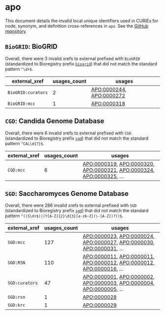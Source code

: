 # apo

This document details the invalid local unique identifiers used in CURIEs
for node, synonym, and definition cross-references in `apo`. See the [GitHub repository](https://github.com/obophenotype/ascomycete-phenotype-ontology).


## `BioGRID`: BioGRID

Overall, there were 3 invalid
xrefs to external prefixed with `BioGRID` (standardized to Bioregistry
prefix [`biogrid`](https://bioregistry.io/biogrid)) that
did not match the standard pattern `^\d+$`.

| external_xref      |   usages_count | usages                                                                                                               |
|--------------------|----------------|----------------------------------------------------------------------------------------------------------------------|
| `BioGRID:curators` |              2 | [APO:0000244](http://purl.obolibrary.org/obo/APO_0000244), [APO:0000272](http://purl.obolibrary.org/obo/APO_0000272) |
| `BioGRID:mcc`      |              1 | [APO:0000318](http://purl.obolibrary.org/obo/APO_0000318)                                                            |

## `CGD`: Candida Genome Database

Overall, there were 6 invalid
xrefs to external prefixed with `CGD` (standardized to Bioregistry
prefix [`cgd`](https://bioregistry.io/cgd)) that
did not match the standard pattern `^CAL\d{7}$`.

| external_xref   |   usages_count | usages                                                                                                                                                                                                                                                                                                     |
|-----------------|----------------|------------------------------------------------------------------------------------------------------------------------------------------------------------------------------------------------------------------------------------------------------------------------------------------------------------|
| `CGD:mcc`       |              6 | [APO:0000319](http://purl.obolibrary.org/obo/APO_0000319), [APO:0000320](http://purl.obolibrary.org/obo/APO_0000320), [APO:0000321](http://purl.obolibrary.org/obo/APO_0000321), [APO:0000324](http://purl.obolibrary.org/obo/APO_0000324), [APO:0000325](http://purl.obolibrary.org/obo/APO_0000325), ... |

## `SGD`: Saccharomyces Genome Database

Overall, there were 286 invalid
xrefs to external prefixed with `SGD` (standardized to Bioregistry
prefix [`sgd`](https://bioregistry.io/sgd)) that
did not match the standard pattern `^((S\d+$)|(Y[A-Z]{2}\d{3}[a-zA-Z](\-[A-Z])?))$`.

| external_xref   |   usages_count | usages                                                                                                                                                                                                                                                                                                     |
|-----------------|----------------|------------------------------------------------------------------------------------------------------------------------------------------------------------------------------------------------------------------------------------------------------------------------------------------------------------|
| `SGD:mcc`       |            127 | [APO:0000023](http://purl.obolibrary.org/obo/APO_0000023), [APO:0000024](http://purl.obolibrary.org/obo/APO_0000024), [APO:0000027](http://purl.obolibrary.org/obo/APO_0000027), [APO:0000030](http://purl.obolibrary.org/obo/APO_0000030), [APO:0000031](http://purl.obolibrary.org/obo/APO_0000031), ... |
| `SGD:RSN`       |            110 | [APO:0000011](http://purl.obolibrary.org/obo/APO_0000011), [APO:0000011](http://purl.obolibrary.org/obo/APO_0000011), [APO:0000012](http://purl.obolibrary.org/obo/APO_0000012), [APO:0000012](http://purl.obolibrary.org/obo/APO_0000012), [APO:0000016](http://purl.obolibrary.org/obo/APO_0000016), ... |
| `SGD:curators`  |             47 | [APO:0000001](http://purl.obolibrary.org/obo/APO_0000001), [APO:0000002](http://purl.obolibrary.org/obo/APO_0000002), [APO:0000003](http://purl.obolibrary.org/obo/APO_0000003), [APO:0000004](http://purl.obolibrary.org/obo/APO_0000004), [APO:0000005](http://purl.obolibrary.org/obo/APO_0000005), ... |
| `SGD:rsn`       |              1 | [APO:0000028](http://purl.obolibrary.org/obo/APO_0000028)                                                                                                                                                                                                                                                  |
| `SGD:krc`       |              1 | [APO:0000029](http://purl.obolibrary.org/obo/APO_0000029)                                                                                                                                                                                                                                                  |

